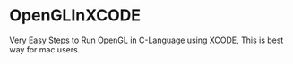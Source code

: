 # OpenGLInXCODE

Very Easy Steps to Run OpenGL in C-Language using XCODE, This is best way for mac users.
